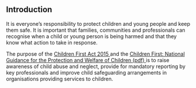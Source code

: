 ##  Introduction

It is everyone’s responsibility to protect children and young people and keep
them safe. It is important that families, communities and professionals can
recognise when a child or young person is being harmed and that they know what
action to take in response.

The purpose of the [ Children First Act 2015
](http://www.irishstatutebook.ie/eli/2015/act/36/enacted/en/print.html) and
the [ Children First: National Guidance for the Protection and Welfare of
Children (pdf)
](https://www.tusla.ie/uploads/content/Children_First_National_Guidance_2017.pdf)
is to raise awareness of child abuse and neglect, provide for mandatory
reporting by key professionals and improve child safeguarding arrangements in
organisations providing services to children.  
